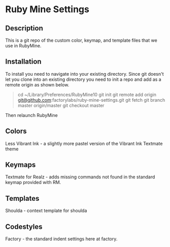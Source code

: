 Ruby Mine Settings
=================

Description
-----------
  This is a git repo of the custom color, keymap, and template files that we use in RubyMine.
  
Installation
------------
  To install you need to navigate into your existing directory. Since git doesn't let you clone into an existing directory you need to init a repo and add as a remote origin as shown below.

> cd ~/Library/Preferences/RubyMine10
> git init
> git remote add origin git@github.com:factorylabs/ruby-mine-settings.git
> git fetch
> git branch master origin/master
> git checkout master

Then relaunch RubyMine


Colors
------
  Less Vibrant Ink - a slightly more pastel version of the Vibrant Ink Textmate theme
  
Keymaps
-------
  Textmate for Realz - adds missing commands not found in the standard keymap provided with RM.
  
Templates
---------
  Shoulda - context template for shoulda
  
Codestyles
----------
  Factory - the standard indent settings here at factory.